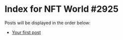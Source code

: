# Index for NFT World #2925
Posts will be displayed in the order below:

- [Your first post](./001-first.md)

